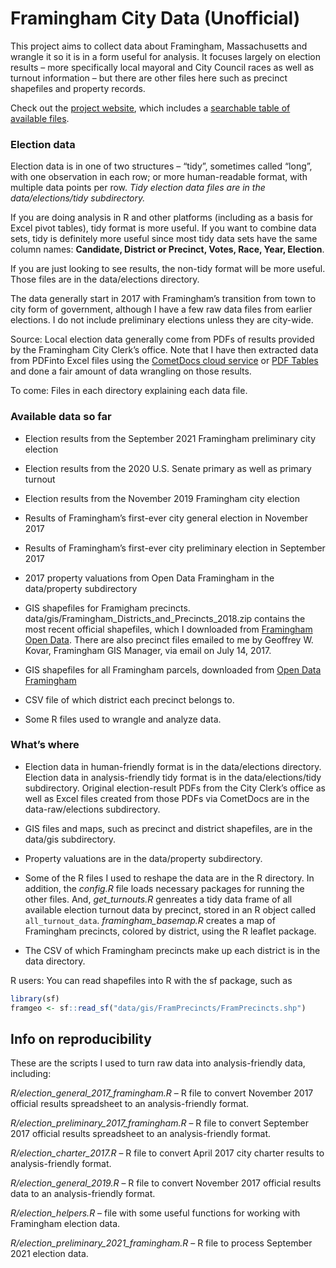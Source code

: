 Framingham City Data (Unofficial)
================

This project aims to collect data about Framingham, Massachusetts and
wrangle it so it is in a form useful for analysis. It focuses largely on
election results – more specifically local mayoral and City Council
races as well as turnout information – but there are other files here
such as precinct shapefiles and property records.

Check out the [project
website](https://smach.github.io/Framingham-City-Data/), which includes
a [searchable table of available
files](https://smach.github.io/Framingham-City-Data/#search-available-files).

### Election data

Election data is in one of two structures – “tidy”, sometimes called
“long”, with one observation in each row; or more human-readable format,
with multiple data points per row. *Tidy election data files are in the
data/elections/tidy subdirectory.*

If you are doing analysis in R and other platforms (including as a basis
for Excel pivot tables), tidy format is more useful. If you want to
combine data sets, tidy is definitely more useful since most tidy data
sets have the same column names: **Candidate, District or Precinct,
Votes, Race, Year, Election**.

If you are just looking to see results, the non-tidy format will be more
useful. Those files are in the data/elections directory.

The data generally start in 2017 with Framingham’s transition from town
to city form of government, although I have a few raw data files from
earlier elections. I do not include preliminary elections unless they
are city-wide.

Source: Local election data generally come from PDFs of results provided
by the Framingham City Clerk’s office. Note that I have then extracted
data from PDFinto Excel files using the [CometDocs cloud
service](https://www.cometdocs.com/) or [PDF
Tables](https://pdftables.com/) and done a fair amount of data wrangling
on those results.

To come: Files in each directory explaining each data file.

### Available data so far

-   Election results from the September 2021 Framingham preliminary city
    election

-   Election results from the 2020 U.S. Senate primary as well as
    primary turnout

-   Election results from the November 2019 Framingham city election

-   Results of Framingham’s first-ever city general election in November
    2017

-   Results of Framingham’s first-ever city preliminary election in
    September 2017

-   2017 property valuations from Open Data Framingham in the
    data/property subdirectory

-   GIS shapefiles for Framigham precincts.
    data/gis/Framingham_Districts_and_Precincts_2018.zip contains the
    most recent official shapefiles, which I downloaded from [Framingham
    Open
    Data](https://data.framinghamma.gov/Community-Development/Framingham-Districts-and-Precincts/9pzx-4i9g).
    There are also precinct files emailed to me by Geoffrey W. Kovar,
    Framingham GIS Manager, via email on July 14, 2017.

-   GIS shapefiles for all Framingham parcels, downloaded from [Open
    Data
    Framingham](https://data.framinghamma.gov/Community-Development/Framingham-Parcels/5vrm-nj3j)

-   CSV file of which district each precinct belongs to.

-   Some R files used to wrangle and analyze data.

### What’s where

-   Election data in human-friendly format is in the data/elections
    directory. Election data in analysis-friendly tidy format is in the
    data/elections/tidy subdirectory. Original election-result PDFs from
    the City Clerk’s office as well as Excel files created from those
    PDFs via CometDocs are in the data-raw/elections subdirectory.

-   GIS files and maps, such as precinct and district shapefiles, are in
    the data/gis subdirectory.

-   Property valuations are in the data/property subdirectory.

-   Some of the R files I used to reshape the data are in the R
    directory. In addition, the *config.R* file loads necessary packages
    for running the other files. And, *get_turnouts.R* genreates a tidy
    data frame of all available election turnout data by precinct,
    stored in an R object called `all_turnout_data`.
    *framingham_basemap.R* creates a map of Framingham precincts,
    colored by district, using the R leaflet package.

-   The CSV of which Framingham precincts make up each district is in
    the data directory.

R users: You can read shapefiles into R with the sf package, such as

``` r
library(sf)
framgeo <- sf::read_sf("data/gis/FramPrecincts/FramPrecincts.shp")
```

## Info on reproducibility

These are the scripts I used to turn raw data into analysis-friendly
data, including:

*R/election_general_2017_framingham.R* – R file to convert November 2017
official results spreadsheet to an analysis-friendly format.

*R/election_preliminary_2017_framingham.R* – R file to convert September
2017 official results spreadsheet to an analysis-friendly format.

*R/election_charter_2017.R* – R file to convert April 2017 city charter
results to analysis-friendly format.

*R/election_general_2019.R* – R file to convert November 2017 official
results data to an analysis-friendly format.

*R/election_helpers.R* – file with some useful functions for working
with Framingham election data.

*R/election_preliminary_2021_framingham.R* – R file to process September
2021 election data.
